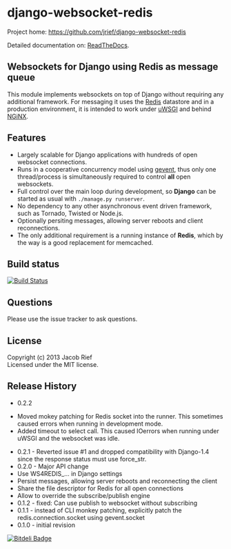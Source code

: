 django-websocket-redis
======================

Project home: https://github.com/jrief/django-websocket-redis

Detailed documentation on: [ReadTheDocs](http://django-websocket-redis.readthedocs.org/en/latest/).

Websockets for Django using Redis as message queue
--------------------------------------------------
This module implements websockets on top of Django without requiring any additional framework. For
messaging it uses the [Redis](http://redis.io/) datastore and in a production environment, it is
intended to work under [uWSGI](http://projects.unbit.it/uwsgi/) and behind [NGiNX](http://nginx.com/).

Features
--------
* Largely scalable for Django applications with hundreds of open websocket connections.
* Runs in a cooperative concurrency model using [gevent](http://www.gevent.org/), thus only one
  thread/process is simultaneously required to control **all** open websockets.
* Full control over the main loop during development, so **Django** can be started as usual with
  ``./manage.py runserver``.
* No dependency to any other asynchronous event driven framework, such as Tornado, Twisted or
  Node.js.
* Optionally persiting messages, allowing server reboots and client reconnections.
* The only additional requirement is a running instance of **Redis**, which by the way is a good
  replacement for memcached.

Build status
------------
[![Build Status](https://travis-ci.org/jrief/django-websocket-redis.png?branch=master)](https://travis-ci.org/jrief/django-websocket-redis)

Questions
---------
Please use the issue tracker to ask questions.

License
-------
Copyright (c) 2013 Jacob Rief  
Licensed under the MIT license.

Release History
---------------
* 0.2.2
 - Moved mokey patching for Redis socket into the runner. This sometimes caused errors when
   running in development mode.
 - Added timeout to select call. This caused IOerrors when running under uWSGI and the websocket
   was idle.
* 0.2.1 - Reverted issue #1 and dropped compatibility with Django-1.4 since the response status must
  use force_str.
* 0.2.0 - Major API change
 * Use WS4REDIS_... in Django settings
 * Persist messages, allowing server reboots and reconnecting the client
 * Share the file descriptor for Redis for all open connections
 * Allow to override the subscribe/publish engine
* 0.1.2 - fixed: Can use publish to websocket without subscribing
* 0.1.1 - instead of CLI monkey patching, explicitly patch the redis.connection.socket using
  gevent.socket
* 0.1.0 - initial revision

[![Bitdeli Badge](https://d2weczhvl823v0.cloudfront.net/jrief/django-websocket-redis/trend.png)](https://bitdeli.com/free "Bitdeli Badge")
